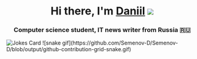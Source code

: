 
<h1 align="center">Hi there, I'm <a href="https://vk.com/semendaniel" target="_blank">Daniil</a> 
<img src="https://github.com/blackcater/blackcater/raw/main/images/Hi.gif" height="32"/></h1>
<h3 align="center">Computer science student, IT news writer from Russia 🇷🇺</h3>
<img src="https://readme-jokes.vercel.app/api" alt="Jokes Card" />
![snake gif](https://github.com/Semenov-D/Semenov-D/blob/output/github-contribution-grid-snake.gif)
